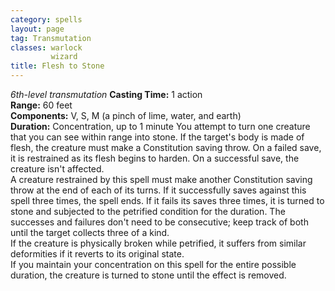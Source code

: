```yaml
---
category: spells
layout: page
tag: Transmutation
classes: warlock
         wizard
title: Flesh to Stone 
---
```

_6th-level transmutation_ 
**Casting Time:** 1 action    
**Range:** 60 feet    
**Components:** V, S, M (a pinch of lime, water, and earth)    
**Duration:** Concentration, up to 1 minute 
You attempt to turn one creature that you can see within range into stone. If the target's body is made of flesh, the creature must make a Constitution saving throw. On a failed save, it is restrained as its flesh begins to harden. On a successful save, the creature isn't affected.    
A creature restrained by this spell must make another Constitution saving throw at the end of each of its turns. If it successfully saves against this spell three times, the spell ends. If it fails its saves three times, it is turned to stone and subjected to the petrified condition for the duration. The successes and failures don't need to be consecutive; keep track of both until the target collects three of a kind.    
If the creature is physically broken while petrified, it suffers from similar deformities if it reverts to its original state.    
If you maintain your concentration on this spell for the entire possible duration, the creature is turned to stone until the effect is removed. 